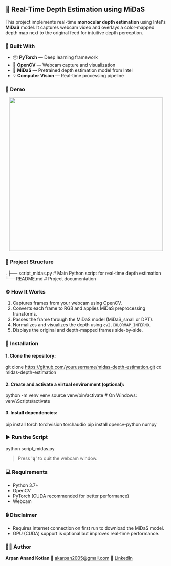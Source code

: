 ## 🎥 Real-Time Depth Estimation using MiDaS

This project implements real-time **monocular depth estimation** using Intel's **MiDaS** model. It captures webcam video and overlays a color-mapped depth map next to the original feed for intuitive depth perception.


### 🧠 Built With
* 📦 **PyTorch** — Deep learning framework
* 🎥 **OpenCV** — Webcam capture and visualization
* 🧠 **MiDaS** — Pretrained depth estimation model from Intel
* 💡 **Computer Vision** — Real-time processing pipeline

 
### 📸 Demo
<p align="center">
  <img src="https://miro.medium.com/v2/resize:fit:640/format:webp/1*U9BCYDJYITgnCfw0V5OmwA.gif" width="480"/>
</p>


### 📁 Project Structure
.
├── script_midas.py       # Main Python script for real-time depth estimation
└── README.md             # Project documentation


### ⚙️ How It Works
1. Captures frames from your webcam using OpenCV.
2. Converts each frame to RGB and applies MiDaS preprocessing transforms.
3. Passes the frame through the MiDaS model (MiDaS\_small or DPT).
4. Normalizes and visualizes the depth using `cv2.COLORMAP_INFERNO`.
5. Displays the original and depth-mapped frames side-by-side.


### 🚀 Installation
#### 1. Clone the repository:
git clone https://github.com/yourusername/midas-depth-estimation.git
cd midas-depth-estimation


#### 2. Create and activate a virtual environment (optional):
python -m venv venv
source venv/bin/activate   # On Windows: venv\Scripts\activate


#### 3. Install dependencies:
pip install torch torchvision torchaudio
pip install opencv-python numpy


### ▶️ Run the Script
python script_midas.py

> Press **'q'** to quit the webcam window.


### 💻 Requirements
* Python 3.7+
* OpenCV
* PyTorch (CUDA recommended for better performance)
* Webcam


### 🔒 Disclaimer
* Requires internet connection on first run to download the MiDaS model.
* GPU (CUDA) support is optional but improves real-time performance.


### 👨‍💻 Author
**Arpan Anand Kotian**
📧 [akarpan2005@gmail.com](mailto:akarpan2005@gmail.com)
🔗 [LinkedIn](https://linkedin.com/in/arpan-a-k-104897364)

